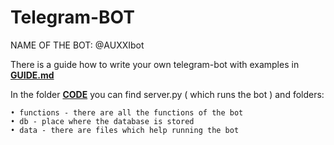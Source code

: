 # Telegram-BOT

NAME OF THE BOT: @AUXXIbot

There is a guide how to write your own telegram-bot with examples in **[GUIDE.md](https://github.com/ArtSN7/telegram-bot-epq/blob/main/GUIDE.md)**

In the folder **[CODE](https://github.com/ArtSN7/telegram-bot-epq/tree/main/CODE)** you can find server.py ( which runs the bot ) and folders:

    • functions - there are all the functions of the bot
    • db - place where the database is stored
    • data - there are files which help running the bot
